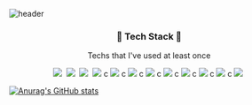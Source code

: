 ![header](https://capsule-render.vercel.app/api?type=waving&color=FF9090&height=300&section=header&text=Eunji's%20Github&fontSize=90&fontColor=000000&&animation=twinkling)

<h3 align="center">🔧 Tech Stack 🔨</h3>

<p align="center"> Techs that I've used at least once </p>

<p align="center">
    <img src="https://img.shields.io/badge/Python-3766AB?style=flat-square&logo=Python&logoColor=white"/></a>&nbsp <img src="https://img.shields.io/badge/JAVA?style=flat-square&logo=Java&logoColor=#007396"/></a>&nbsp 
    <img src="https://img.shields.io/badge/Python-3766AB?style=flat-square&logo=JavaScript&logoColor=#F7DF1E"/></a>&nbsp
    <img src="https://img.shields.io/badge/Python-3766AB?style=flat-square&logo=C&logoColor=#A8B9CC"/></a>&nbspc
    <img src="https://img.shields.io/badge/Python-3766AB?style=flat-square&logo=R&logoColor=#276DC3"/></a>&nbspc
    <img src="https://img.shields.io/badge/Python-3766AB?style=flat-square&logo=HTML5&logoColor=#E34F26"/></a>&nbspc
    <img src="https://img.shields.io/badge/Python-3766AB?style=flat-square&logo=CSS3&logoColor=#1572B6"/></a>&nbspc
    <img src="https://img.shields.io/badge/Python-3766AB?style=flat-square&logo=React&logoColor=#61DAFB"/></a>&nbspc
    <img src="https://img.shields.io/badge/Python-3766AB?style=flat-square&logo=Django&logoColor=#092E20"/></a>&nbspc
    <img src="https://img.shields.io/badge/Python-3766AB?style=flat-square&logo=Node.js&logoColor=#339933"/></a>&nbspc
    <img src="https://img.shields.io/badge/Python-3766AB?style=flat-square&logo=MySQL&logoColor=#4479A1"/></a>&nbspc
    <a href="https://www.instagram.com/dmsw1st"><img src="https://img.shields.io/badge/#E4405F?style=flat-square&logo=Instagram&logoColor=white&link=https://www.instagram.com/dmsw1st"/></a>&nbsp

[![Anurag's GitHub stats](https://github-readme-stats.vercel.app/api?username=qkrdmswl)](https://github.com/anuraghazra/github-readme-stats)

<!--
**qkrdmswl/qkrdmswl** is a ✨ _special_ ✨ repository because its `README.md` (this file) appears on your GitHub profile.

Here are some ideas to get you started:

- 🔭 I’m currently working on ...
- 🌱 I’m currently learning ...
- 👯 I’m looking to collaborate on ...
- 🤔 I’m looking for help with ...
- 💬 Ask me about ...
- 📫 How to reach me: ...
- 😄 Pronouns: ...
- ⚡ Fun fact: ...
-->
